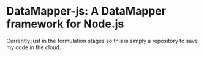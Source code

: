 DataMapper-js: A DataMapper framework for Node.js
===

Currently just in the formulation stages so this is simply a repository to save my code in the
cloud.
